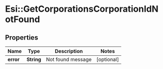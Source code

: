 # Esi::GetCorporationsCorporationIdNotFound

## Properties
Name | Type | Description | Notes
------------ | ------------- | ------------- | -------------
**error** | **String** | Not found message | [optional] 


